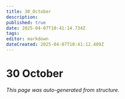 ```yaml
---
title: 30_October
description: 
published: true
date: 2025-04-07T10:41:14.734Z
tags: 
editor: markdown
dateCreated: 2025-04-07T10:41:12.409Z
---
```


# 30 October

*This page was auto-generated from structure.*
